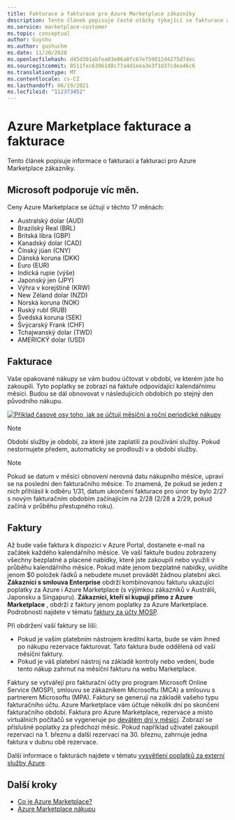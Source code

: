 ```yaml
---
title: Fakturace a fakturace pro Azure Marketplace zákazníky
description: Tento článek popisuje časté otázky týkající se fakturace a fakturace pro Azure Marketplace zákazníky.
ms.service: marketplace-customer
ms.topic: conceptual
author: Guyshu
ms.author: gushuchm
ms.date: 11/20/2020
ms.openlocfilehash: d45d301abfea03e06a8fc67e759012d4275d7dec
ms.sourcegitcommit: 8511fec63961d8c77a4d1eea3e3f1d37cdea46c6
ms.translationtype: MT
ms.contentlocale: cs-CZ
ms.lasthandoff: 06/19/2021
ms.locfileid: "112373452"
---
```

# <a name="azure-marketplace-billing-and-invoicing"></a>Azure Marketplace fakturace a fakturace

Tento článek popisuje informace o fakturaci a fakturaci pro Azure Marketplace zákazníky.

## <a name="microsoft-supports-multiple-currencies"></a>Microsoft podporuje víc měn.

Ceny Azure Marketplace se účtují v těchto 17 měnách:

- Australský dolar (AUD)
- Brazilský Real (BRL)
- Britská libra (GBP)
- Kanadský dolar (CAD)
- Čínský jüan (CNY)
- Dánská koruna (DKK)
- Euro (EUR)
- Indická rupie (výše)
- Japonský jen (JPY)
- Výhra v korejštině (KRW)
- New Zéland dolar (NZD)
- Norská koruna (NOK)
- Ruský rubl (RUB)
- Švédská koruna (SEK)
- Švýcarský Frank (CHF)
- Tchajwanský dolar (TWD)
- AMERICKÝ dolar (USD)

## <a name="billing"></a>Fakturace

Vaše opakované nákupy se vám budou účtovat v období, ve kterém jste ho zakoupili. Tyto poplatky se zobrazí na faktuře odpovídající kalendářnímu měsíci. Budou se dál obnovovat v následujících obdobích po stejný den původního nákupu.

[![Příklad časové osy toho, jak se účtují měsíční a roční periodické nákupy](media/billing/billing-charges-recurring.png)](media/billing/billing-charges-recurring.png#lightbox)

>[!NOTE]
> Období služby je období, za které jste zaplatili za používání služby. Pokud nestornujete předem, automaticky se prodlouží v a období služby.

> [!NOTE]
> Pokud se datum v měsíci obnovení nerovná datu nákupního měsíce, upraví se na poslední den fakturačního měsíce. To znamená, že pokud se jeden z nich přihlásil k odběru 1/31, datum ukončení fakturace pro únor by bylo 2/27 s novým fakturačním obdobím začínajícím na 2/28 (2/28 a 2/29, pokud začíná v průběhu přestupného roku).

## <a name="invoices"></a>Faktury

Až bude vaše faktura k dispozici v Azure Portal, dostanete e-mail na začátek každého kalendářního měsíce. Ve vaší faktuře budou zobrazeny všechny bezplatné a placené nabídky, které jste zakoupili nebo využili v průběhu kalendářního měsíce. Pokud máte jenom bezplatné nabídky, uvidíte jenom $0 položek řádků a nebudete muset provádět žádnou platební akci. **Zákazníci s smlouva Enterprise** obdrží kombinovanou fakturu ukazující poplatky za Azure i Azure Marketplace (s výjimkou zákazníků v Austrálii, Japonsku a Singapuru). **Zákazníci, kteří si kupují přímo z Azure Marketplace** , obdrží z faktury jenom poplatky za Azure Marketplace. Podrobnosti najdete v tématu [faktury za účty MOSP](/azure/cost-management-billing/understand/download-azure-invoice#invoices-for-mosp-billing-accounts).

Při obdržení vaší faktury se liší:

- Pokud je vaším platebním nástrojem kreditní karta, bude se vám ihned po nákupu rezervace fakturovat. Tato faktura bude oddělená od vaší měsíční faktury.
- Pokud je váš platební nástroj na základě kontroly nebo vedení, bude tento nákup zahrnut na měsíční fakturu na webu Marketplace.

Faktury se vytvářejí pro fakturační účty pro program Microsoft Online Service (MOSP), smlouvu se zákazníkem Microsoftu (MCA) a smlouvu s partnerem Microsoftu (MPA). Faktury se generují na základě vašeho typu fakturačního účtu. Azure Marketplace vám účtuje několik dní po skončení fakturačního období. Faktura pro Azure Marketplace, rezervace a místo virtuálních počítačů se vygeneruje po [devátém dni v měsíci](/azure/cost-management-billing/understand/download-azure-invoice#invoices-for-mosp-billing-accounts). Zobrazí se příslušné poplatky za předchozí měsíc. Pokud například uživatel zakoupil rezervaci na 1. březnu a další rezervaci na 30. březnu, zahrnuje jedna faktura v dubnu obě rezervace.

Další informace o fakturách najdete v tématu [vysvětlení poplatků za externí služby Azure](/azure/cost-management-billing/understand/understand-azure-marketplace-charges).

## <a name="next-steps"></a>Další kroky

- [Co je Azure Marketplace?](azure-marketplace-overview.md)
- [Azure Marketplace nákupu](azure-purchasing-invoicing.md)
